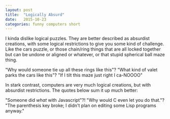 ```yaml
---
layout: post
title:  "Logically Absurd"
date:   2015-10-23
categories: funny computers short
---
```


I kinda dislike logical puzzles. They are better described as absurdist creations, with some logical restrictions to give you some kind of challenge. Like the cars puzzle, or those chain/ring things that are all locked together but can be undone or aligned or whatever, or that stupid spherical ball maze thing.

"Why would someone tie up all these rings like this"?
"What kind of valet parks the cars like this"?
"If I tilt this maze just right I ca-NOOOO"

In stark contrast, computers are very much logical creations, but with absurdist restrictions. The quotes below sum it up much better:

"Someone did *what* with Javascript"?!
"Why would C even let you do that."?
"The parenthesis key broke; I didn't plan on editing some Lisp programs anyway."